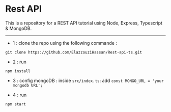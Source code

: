 # Rest API 

This is a repository for a REST API tutorial using Node, Express, Typescript & MongoDB.

---

- 1 : clone the repo using the following commande :
```git
git clone https://github.com/ElazzouziHassan/Rest-api-ts.git 
```
- 2 : run 
```git 
npm install
```
 - 3 : config mongoDB : inside `src/index.ts`: add `const MONGO_URL = 'your mongodb URL';`

 - 4 : run 

 ```git
 npm start
 ```